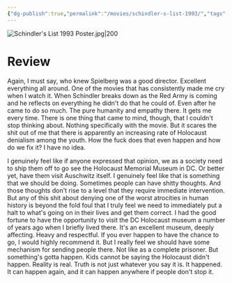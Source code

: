 ```yaml
---
{"dg-publish":true,"permalink":"/movies/schindler-s-list-1993/","tags":["movies"],"created":"2024-06-18","updated":"2024-12-08"}
---
```



![Schindler's List 1993 Poster.jpg|200](/img/user/Attachments/Schindler's%20List%201993%20Poster.jpg)

# Review

Again, I must say, who knew Spielberg was a good director. Excellent everything all around. One of the movies that has consistently made me cry when I watch it. When Schindler breaks down as the Red Army is coming and he reflects on everything he didn't do that he could of. Even after he came to do so much. The pure humanity and empathy there. It gets me every time. There is one thing that came to mind, though, that I couldn't stop thinking about. Nothing specifically with the movie. But it scares the shit out of me that there is apparently an increasing rate of Holocaust denialism among the youth. How the fuck does that even happen and how do we fix it? I have no idea.

I genuinely feel like if anyone expressed that opinion, we as a society need to ship them off to go see the Holocaust Memorial Museum in DC. Or better yet, have them visit Auschwitz itself. I genuinely feel like that is something that we should be doing. Sometimes people can have shitty thoughts. And those thoughts don't rise to a level that they require immediate intervention. But any of this shit about denying one of the worst atrocities in human history is beyond the fold foul that I truly feel we need to immediately put a halt to what's going on in their lives and get them correct. I had the good fortune to have the opportunity to visit the DC Holocaust museum a number of years ago when I briefly lived there. It's an excellent museum, deeply affecting. Heavy and respectful. If you ever happen to have the chance to go, I would highly recommend it. But I really feel we should have some mechanism for sending people there. Not like as a complete prisoner. But something's gotta happen. Kids cannot be saying the Holocaust didn't happen. Reality is real. Truth is not just whatever you say it is. It happened. It can happen again, and it can happen anywhere if people don't stop it.
